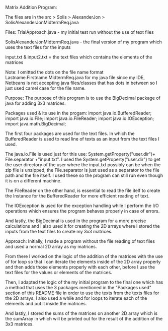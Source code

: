 Matrix Addition Program:

The files are in the src > Solis > AlexanderJon > SolisAlexanderJonMidtermReq.java


Files:
TrialApproach.java - my initial test run without the use of text files

SolisAlexanderJonMidtermReq.java - the final version of my program which uses the text files for the inputs

input.txt & input2.txt = the text files which contains the elements of the matrices

Note:
I omitted the dots on the file name format Lastname.Firstname.MidtermReq.java for my java file since my IDE, Netbeans is not accepting java files/classes that has dots in between so I just used camel case for the file name. 

Purpose:
The purpose of this program is to use the BigDecimal package of java for adding 3x3 matrices.

Packages used & its use in the progam:
import java.io.BufferedReader;
import java.io.File;
import java.io.FileReader;
import java.io.IOException;
import java.math.BigDecimal;

The first four packages are used for the text files.
In which the BufferedReader is used to read line of texts as an input from the text files I used.

The java.io.File is used just for this use: System.getProperty("user.dir")+ File.separator +"input.txt". I used the System.getProperty("user.dir") to get the user directory of the user where the input.txt possibly can be when the zip file is unzipped, the File.separator is just used as a separator to the file path and the file itself. I used these so the program can still run even though it is on a different machine.

The FileReader on the other hand, is essential to read the file itelf to create the Instance for the BufferedReader for more efficient reading of text.

The IOException is used for the exception handling while I perform the I/O operations which ensures the program behaves properly in case of errors.

And lastly, the BigDecimal is used in the program for a more precise calculations and I also used it for creating the 2D arrays where I stored the inputs from the text files to create my 3x3 matrices.

Approach:
Initially, I made a program without the file reading of text files and used a normal 2D array as my matrices. 

From there I worked on the logic of the addition of the matrices with the use of for loop so that I can iterate the elements inside of the 2D array properly and then adds those elements properly with each other, before I use the text files for the values or elements of the matrices. 

Then, I adapted the logic of the my initial program to the final one which has a method that uses the 3 packages mentioned in the "Packages used" section of this README file in order to use the texts from the texts files for the 2D arrays. I also used a while and for loops to iterate each of the elements and put it inside the matrices.

And lastly, I stored the sums of the matrices on another 2D array which is the sumArray in which will be printed out for the result of the addition of the 3x3 matrices.

